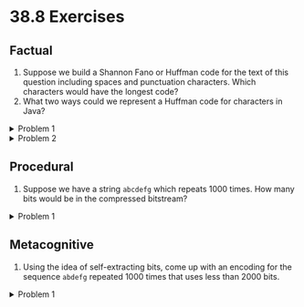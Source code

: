 # 38.8 Exercises

## Factual

1. Suppose we build a Shannon Fano or Huffman code for the text of this question including spaces and punctuation characters. Which characters would have the longest code?
2. What two ways could we represent a Huffman code for characters in Java?

<details>

<summary>Problem 1</summary>

`?` and `.`, since both are only used once in the above sentence.

</details>

<details>

<summary>Problem 2</summary>

A `HashMap<Character, BitSequence>` or a `BitSequence[]`. Note that the two are equivalent in Java because a Character is a number.

</details>

## Procedural

1. Suppose we have a string `abcdefg` which repeats 1000 times. How many bits would be in the compressed bitstream?

<details>

<summary>Problem 1</summary>

Since all 8 characters are equal in frequency, we get a balanced binary tree as our Huffman encoding, so all codewords are 3 bits long. 1000 \* 8 \* 3 = 24000 bits.

</details>

## Metacognitive

1. Using the idea of self-extracting bits, come up with an encoding for the sequence `abdefg` repeated 1000 times that uses less than 2000 bits.&#x20;

<details>

<summary>Problem 1</summary>

The idea of self-extracting bits includes writing code or an interpreter that can generate the original uncompressed sequence. This can be done with the following code:

```java
public class Sequence {
    public static void main(String[] args) {
        for (int i = 0; i < 1000; i++) {
            for (int j = 0; j < 8; j++) {
                System.out.print(String.format("%c", 'a' + j));
            }
        }
    }
}
```

This code uses exactly 239 characters, or 1912 bits. This demonstrates the power of the self-extracting bits model: compare this to the 24000 bits required for a Huffman code.

</details>
